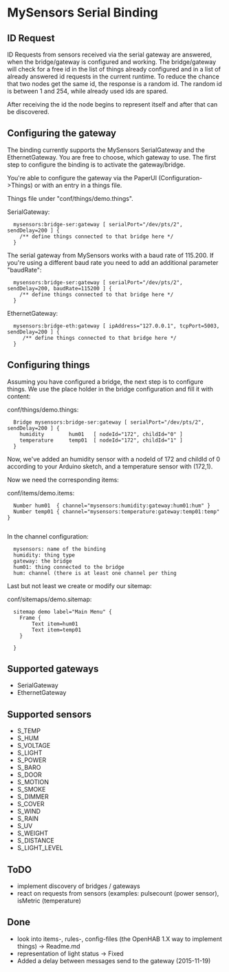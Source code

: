 # MySensors Serial Binding

## ID Request

ID Requests from sensors received via the serial gateway are answered, when the bridge/gateway is configured and working. The bridge/gateway will check for a free id in the list of things already configured and in a list of already answered id requests in the current runtime. To reduce the chance that two nodes get the same id, the response is a random id. The random id is between 1 and 254, while already used ids are spared. 

After receiving the id the node begins to represent itself and after that can be discovered.

## Configuring the gateway

The binding currently supports the MySensors SerialGateway and the EthernetGateway. You are free to choose, which gateway to use. The first step to configure the binding is to activate the gateway/bridge. 

You're able to configure the gateway via the PaperUI (Configuration->Things) or with an entry in a things file.

Things file under "conf/things/demo.things".

SerialGateway:

```
  mysensors:bridge-ser:gateway [ serialPort="/dev/pts/2", sendDelay=200 ] {
    /** define things connected to that bridge here */
  }
```

The serial gateway from MySensors works with a baud rate of 115.200. If you're using a different baud rate you need to add an additional parameter "baudRate":

```
  mysensors:bridge-ser:gateway [ serialPort="/dev/pts/2", sendDelay=200, baudRate=115200 ] {
    /** define things connected to that bridge here */
  }
```

  
EthernetGateway:

```
  mysensors:bridge-eth:gateway [ ipAddress="127.0.0.1", tcpPort=5003, sendDelay=200 ] {
     /** define things connected to that bridge here */
  }
```
  
  
## Configuring things

Assuming you have configured a bridge, the next step is to configure things. We use the place holder in the bridge configuration and fill it with content:

conf/things/demo.things:

```
  Bridge mysensors:bridge-ser:gateway [ serialPort="/dev/pts/2", sendDelay=200 ] {
	humidity 		hum01 	[ nodeId="172", childId="0" ]
	temperature		temp01 	[ nodeId="172", childId="1" ]
  }
```
  
Now, we've added an humidity sensor with a nodeId of 172 and childId of 0 according to your Arduino sketch, and a temperature sensor with (172,1).

Now we need the corresponding items:

conf/items/demo.items:

```  
  Number hum01 	{ channel="mysensors:humidity:gateway:hum01:hum" }
  Number temp01	{ channel="mysensors:temperature:gateway:temp01:temp" }
  
```

In the channel configuration:

```
  mysensors: name of the binding
  humidity: thing type
  gateway: the bridge
  hum01: thing connected to the bridge
  hum: channel (there is at least one channel per thing
```
  
Last but not least we create or modify our sitemap:

conf/sitemaps/demo.sitemap:

```
  sitemap demo label="Main Menu" { 
	Frame { 
		Text item=hum01
		Text item=temp01 
	} 
	
  }
```

## Supported gateways

- SerialGateway
- EthernetGateway

## Supported sensors

- S_TEMP
- S_HUM
- S_VOLTAGE
- S_LIGHT
- S_POWER
- S_BARO
- S_DOOR
- S_MOTION
- S_SMOKE
- S_DIMMER
- S_COVER
- S_WIND
- S_RAIN
- S_UV
- S_WEIGHT
- S_DISTANCE
- S_LIGHT_LEVEL


## ToDO

- implement discovery of bridges / gateways
- react on requests from sensors (examples: pulsecount (power sensor), isMetric (temperature)

## Done

- look into items-, rules-, config-files (the OpenHAB 1.X way to implement things) -> Readme.md
- representation of light status -> Fixed
- Added a delay between messages send to the gateway (2015-11-19)
